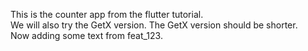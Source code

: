 This is the counter app from the flutter tutorial.  
We will also try the GetX version.
The GetX version should be shorter.  
Now adding some text from feat_123.  
